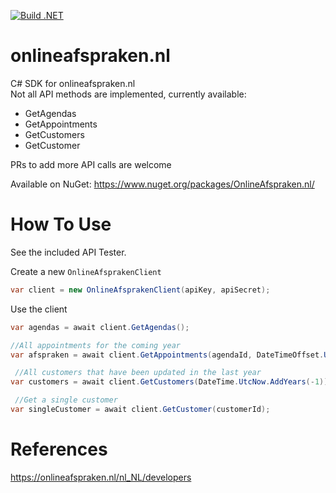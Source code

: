 [![Build .NET](https://github.com/michielpost/onlineafspraken.nl/actions/workflows/build.yml/badge.svg)](https://github.com/michielpost/onlineafspraken.nl/actions/workflows/build.yml)

# onlineafspraken.nl
C# SDK for onlineafspraken.nl   
Not all API methods are implemented, currently available:
- GetAgendas
- GetAppointments
- GetCustomers
- GetCustomer

PRs to add more API calls are welcome

Available on NuGet: https://www.nuget.org/packages/OnlineAfspraken.nl/


# How To Use
See the included API Tester.

Create a new `OnlineAfsprakenClient`

```cs
var client = new OnlineAfsprakenClient(apiKey, apiSecret);
```

Use the client
```cs
var agendas = await client.GetAgendas();

//All appointments for the coming year
var afspraken = await client.GetAppointments(agendaId, DateTimeOffset.UtcNow, DateTime.UtcNow.AddYears(1));

 //All customers that have been updated in the last year
var customers = await client.GetCustomers(DateTime.UtcNow.AddYears(-1));

 //Get a single customer
var singleCustomer = await client.GetCustomer(customerId);
```

# References
https://onlineafspraken.nl/nl_NL/developers
